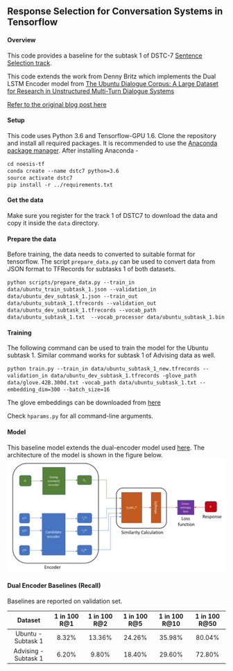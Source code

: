 ## Response Selection for Conversation Systems in Tensorflow

#### Overview
This code provides a baseline for the subtask 1 of DSTC-7 [Sentence Selection track](https://ibm.github.io/dstc7-noesis/public/index.html).

This code extends the work from Denny Britz which implements the Dual LSTM Encoder model from [The Ubuntu Dialogue Corpus: A Large Dataset for Research in Unstructured Multi-Turn Dialogue Systems](http://arxiv.org/abs/1506.08909)

[Refer to the original blog post here](http://www.wildml.com/2016/07/deep-learning-for-chatbots-2-retrieval-based-model-tensorflow)

#### Setup

This code uses Python 3.6 and Tensorflow-GPU 1.6. Clone the repository and install all required packages. It is recommended to use the [Anaconda package manager](https://www.anaconda.com/download/#macos). After installing Anaconda - 

```
cd noesis-tf
conda create --name dstc7 python=3.6
source activate dstc7
pip install -r ../requirements.txt
```

#### Get the data

Make sure you register for the track 1 of DSTC7 to download the data and copy it inside the `data` directory. 

#### Prepare the data

Before training, the data needs to converted to suitable format for tensorflow. The script `prepare_data.py` can be used to convert data from JSON format to TFRecords for subtasks 1 of both datasets. 

```
python scripts/prepare_data.py --train_in data/ubuntu_train_subtask_1.json --validation_in data/ubuntu_dev_subtask_1.json --train_out data/ubuntu_subtask_1.tfrecords --validation_out data/ubuntu_dev_subtask_1.tfrecords --vocab_path data/ubuntu_subtask_1.txt  --vocab_processor data/ubuntu_subtask_1.bin
```

#### Training

The following command can be used to train the model for the Ubuntu subtask 1. Similar command works for subtask 1 of Advising data as well.

```
python train.py --train_in data/ubuntu_subtask_1_new.tfrecords --validation_in data/ubuntu_dev_subtask_1.tfrecords -glove_path data/glove.42B.300d.txt -vocab_path data/ubuntu_subtask_1.txt --embedding_dim=300 --batch_size=16
```

The glove embeddings can be downloaded from [here](https://nlp.stanford.edu/projects/glove/)

Check `hparams.py` for all command-line arguments. 

#### Model

This baseline model extends the dual-encoder model used [here](http://www.wildml.com/2016/07/deep-learning-for-chatbots-2-retrieval-based-model-tensorflow). The architecture of the model is shown in the figure below. ![](images/architecture.png)



#### Dual Encoder Baselines (Recall)

Baselines are reported on validation set. 

| Dataset           | 1 in 100 R@1 | 1 in 100 R@2 | 1 in 100 R@5 | 1 in 100 R@10 | 1 in 100 R@50
| :---------------: | :-------------: | :--------------------: |:----------: | :---------: | :---------: |
| Ubuntu - Subtask 1 | 8.32% | 13.36% | 24.26% | 35.98% | 80.04% |
| Advising - Subtask 1 | 6.20% | 9.80% | 18.40% | 29.60% | 72.80% |

